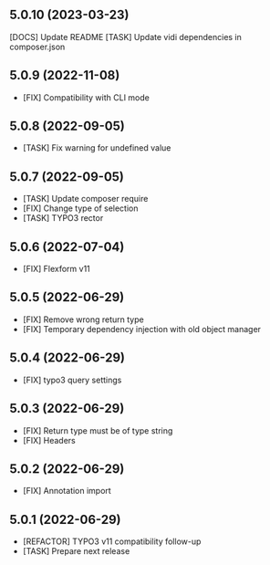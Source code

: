## 5.0.10 (2023-03-23)

[DOCS] Update README
[TASK] Update vidi dependencies in composer.json

## 5.0.9 (2022-11-08)

- [FIX] Compatibility with CLI mode

## 5.0.8 (2022-09-05)

- [TASK] Fix warning for undefined value

## 5.0.7 (2022-09-05)

- [TASK] Update composer require
- [FIX] Change type of selection
- [TASK] TYPO3 rector

## 5.0.6 (2022-07-04)

- [FIX] Flexform v11

## 5.0.5 (2022-06-29)

- [FIX] Remove wrong return type
- [FIX] Temporary dependency injection with old object manager

## 5.0.4 (2022-06-29)

- [FIX] typo3 query settings

## 5.0.3 (2022-06-29)

- [FIX] Return type must be of type string
- [FIX] Headers

## 5.0.2 (2022-06-29)

- [FIX] Annotation import

## 5.0.1 (2022-06-29)

- [REFACTOR] TYPO3 v11 compatibility follow-up
- [TASK] Prepare next release

